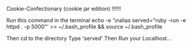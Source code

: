 Cookie-Confectionary (cookie jar edition) !!!!!!

Run this command in the terminal
echo -e '\nalias served="ruby -run -e httpd . -p 5000"' >> ~/.bash_profile && source ~/.bash_profile

Then cd to the directory
Type 'served'
Then Run your Localhost...

